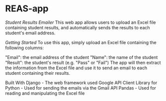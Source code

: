 # REAS-app
*Student Results Emailer*
This web app allows users to upload an Excel file containing student results, and automatically sends the results to each student's email address.

*Getting Started*
To use this app, simply upload an Excel file containing the following columns:

"Email": the email address of the student
"Name": the name of the student
"Result": the student's result (e.g. "Pass" or "Fail")
The app will then extract the information from the Excel file and use it to send an email to each student containing their results.


Built With
Django - The web framework used
Google API Client Library for Python - Used for sending the emails via the Gmail API
Pandas - Used for reading and manipulating the Excel file

